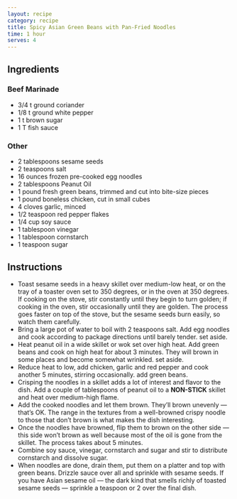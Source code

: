 ```yaml
---
layout: recipe
category: recipe
title: Spicy Asian Green Beans with Pan-Fried Noodles
time: 1 hour
serves: 4
---
```


## Ingredients

### Beef Marinade

- 3/4 t ground coriander
- 1/8 t ground white pepper
- 1 t brown sugar
- 1 T fish sauce

### Other

- 2 tablespoons sesame seeds
- 2 teaspoons salt
- 16 ounces frozen pre-cooked egg noodles
- 2 tablespoons Peanut Oil
- 1 pound fresh green beans, trimmed and cut into bite-size pieces
- 1 pound boneless chicken, cut in small cubes
- 4 cloves garlic, minced
- 1/2 teaspoon red pepper flakes
- 1/4 cup soy sauce
- 1 tablespoon vinegar
- 1 tablespoon cornstarch
- 1 teaspoon sugar

## Instructions

- Toast sesame seeds in a heavy skillet over medium-low heat, or on the tray of a toaster oven set to 350 degrees, or in the oven at 350 degrees. If cooking on the stove, stir constantly until they begin to turn golden; if cooking in the oven, stir occasionally until they are golden. The process goes faster on top of the stove, but the sesame seeds burn easily, so watch them carefully.
- Bring a large pot of water to boil with 2 teaspoons salt. Add egg noodles and cook according to package directions until barely tender. set aside.
- Heat peanut oil in a wide skillet or wok set over high heat. Add green beans and cook on high heat for about 3 minutes. They will brown in some places and become somewhat wrinkled. set aside.
- Reduce heat to low, add chicken, garlic and red pepper and cook another 5 minutes, stirring occasionally. add green beans.
- Crisping the noodles in a skillet adds a lot of interest and flavor to the dish. Add a couple of tablespoons of peanut oil to a <strong>NON-STICK</strong> skillet and heat over medium-high flame.
- Add the cooked noodles and let them brown. They’ll brown unevenly — that’s OK. The range in the textures from a well-browned crispy noodle to those that don’t brown is what makes the dish interesting.
- Once the noodles have browned, flip them to brown on the other side — this side won’t brown as well because most of the oil is gone from the skillet. The process takes about 5 minutes.
- Combine soy sauce, vinegar, cornstarch and sugar and stir to distribute cornstarch and dissolve sugar.
- When noodles are done, drain them, put them on a platter and top with green beans. Drizzle sauce over all and sprinkle with sesame seeds. If you have Asian sesame oil — the dark kind that smells richly of toasted sesame seeds — sprinkle a teaspoon or 2 over the final dish.
